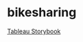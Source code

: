 # bikesharing
[Tableau Storybook](https://public.tableau.com/app/profile/lexy5077/viz/BikeSharingAnalysis_16444290311970/Story1?publish=yes)
